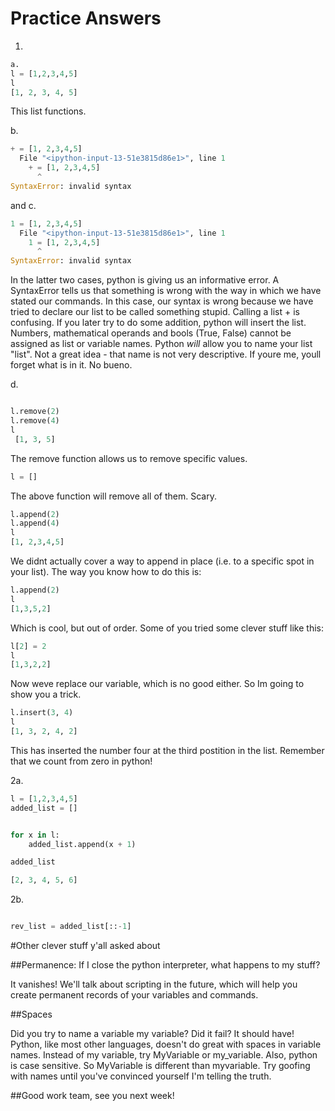 # Practice Answers

1. 

```Python
a. 
l = [1,2,3,4,5]
l
[1, 2, 3, 4, 5]

```

This list functions.

b. 
```Python
+ = [1, 2,3,4,5]
  File "<ipython-input-13-51e3815d86e1>", line 1
    + = [1, 2,3,4,5]
      ^
SyntaxError: invalid syntax

```
and
c. 
```Python
1 = [1, 2,3,4,5]
  File "<ipython-input-13-51e3815d86e1>", line 1
    1 = [1, 2,3,4,5]
      ^
SyntaxError: invalid syntax

```
In the latter two cases, python is giving us an informative error. A SyntaxError tells us that something is wrong with the way in which we have stated our commands. In this case, our syntax is wrong because we have tried to declare our list to be called something stupid. Calling a list + is confusing. If you later try to do some addition, python will insert the list. Numbers, mathematical operands and bools (True, False) cannot be assigned as list or variable names. Python _will_ allow you to name your list "list". Not a great idea - that name is not very descriptive. If youre me, youll forget  what is in it. No bueno.

d. 

```Python

l.remove(2)
l.remove(4)
l
 [1, 3, 5]
```

The remove function allows us to remove specific values.

```Python
l = []
```

The above function will remove all of them. Scary.

```Python
l.append(2)
l.append(4)
l
[1, 2,3,4,5]

```

We didnt actually cover a way to append in place (i.e. to a specific spot in your list). The way you know how to do this is:

```Python
l.append(2)
l
[1,3,5,2]

```

Which is cool, but out of order. Some of you tried some clever stuff like this:

```python
l[2] = 2
l
[1,3,2,2]
```

Now weve replace our variable, which is no good either. So Im going to show you a trick. 

```python
l.insert(3, 4)
l
[1, 3, 2, 4, 2]
```

This has inserted the number four at the third postition in the list. Remember that we count from zero in python!

2a.

```python 
l = [1,2,3,4,5]
added_list = []


for x in l:
    added_list.append(x + 1)

added_list

[2, 3, 4, 5, 6]

```

2b. 

```Python

rev_list = added_list[::-1]

```

#Other clever stuff y'all asked about

##Permanence: If I close the python interpreter, what happens to my stuff? 

It vanishes! We'll talk about scripting in the future, which will help you create permanent records of your variables and commands.


##Spaces

Did you try to name a variable my variable? Did it fail? It should have! Python, like most other languages, doesn't do great with spaces in variable names. Instead of my variable, try MyVariable or my_variable. Also, python is case sensitive. So MyVariable is different than myvariable. Try goofing with names until you've convinced yourself I'm telling the truth.

##Good work team, see you next week!


